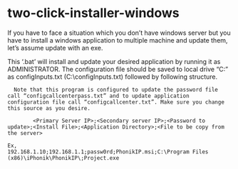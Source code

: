 # two-click-installer-windows
If you have to face a situation which you don’t have windows server but you have to install a windows application to multiple machine and update them, let’s assume update with an exe. 

This ‘.bat’ will install and update your desired application by running it as ADMINISTRATOR. 
The configuration file should be saved to local drive “C:” as configInputs.txt (C:\configInputs.txt) followed by following structure.  

      Note that this program is configured to update the password file call “configcallcenterpass.txt” and to update application configuration file call “configcallcenter.txt”. Make sure you change this source as you desire.

            <Primary Server IP>;<Secondary server IP>;<Password to update>;<Install File>;<Application Directory>;<File to be copy from the server>

    Ex,
    192.168.1.10;192.168.1.1;passw0rd;PhonikIP.msi;C:\Program Files (x86)\iPhonik\PhonikIP\;Project.exe
